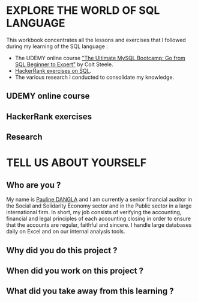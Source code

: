 # EXPLORE THE WORLD OF SQL LANGUAGE

This workbook concentrates all the lessons and exercises that I followed during my learning of the SQL language :
- The UDEMY online course ["The Ultimate MySQL Bootcamp: Go from SQL Beginner to Expert"](https://www.udemy.com/course/the-ultimate-mysql-bootcamp-go-from-sql-beginner-to-expert/) by Colt Steele.
- [HackerRank exercises on SQL](https://www.hackerrank.com/domains/sql).
- The various research I conducted to consolidate my knowledge.

## UDEMY online course



## HackerRank exercises



## Research


# TELL US ABOUT YOURSELF

## Who are you ?

My name is [Pauline DANGLA](https://www.linkedin.com/in/pauline-dangla-a8907314b/) and I am currently a senior financial auditor in the Social and Solidarity Economy sector and in the Public sector in a large international firm.
In short, my job consists of verifying the accounting, financial and legal principles of each accounting closing in order to ensure that the accounts are regular, faithful and sincere.
I handle large databases daily on Excel and on our internal analysis tools.

## Why did you do this project ?



## When did you work on this project ?



## What did you take away from this learning ?
